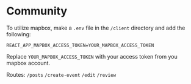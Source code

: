 # Community

To utilize mapbox, make a `.env` file in the `/client` directory and add the following:

```
REACT_APP_MAPBOX_ACCESS_TOKEN=YOUR_MAPBOX_ACCESS_TOKEN
```
Replace `YOUR_MAPBOX_ACCESS_TOKEN` with your access token from you mapbox account.



Routes: 
`/posts`
`/create-event`
`/edit`
`/review`
